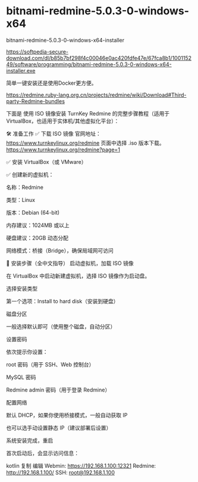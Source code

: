 # bitnami-redmine-5.0.3-0-windows-x64
bitnami-redmine-5.0.3-0-windows-x64-installer

https://softpedia-secure-download.com/dl/b85b7bf298f4c00046e0ac420fdfe47e/67fca8b1/100115249/software/programming/bitnami-redmine-5.0.3-0-windows-x64-installer.exe

简单一键安装还是使用Docker更方便。

https://redmine.ruby-lang.org.cn/projects/redmine/wiki/Download#Third-party-Redmine-bundles

下面是 使用 ISO 镜像安装 TurnKey Redmine 的完整步骤教程（适用于 VirtualBox，也适用于实体机/其他虚拟化平台）：

🛠 准备工作
✅ 下载 ISO 镜像
官网地址：
https://www.turnkeylinux.org/redmine
页面中选择 .iso 版本下载。
https://www.turnkeylinux.org/redmine?page=1

✅ 安装 VirtualBox（或 VMware）

✅ 创建新的虚拟机：

名称：Redmine

类型：Linux

版本：Debian (64-bit)

内存建议：1024MB 或以上

硬盘建议：20GB 动态分配

网络模式：桥接（Bridge），确保局域网可访问

🚀 安装步骤（全中文指导）
启动虚拟机，加载 ISO 镜像

在 VirtualBox 中启动新建虚拟机，选择 ISO 镜像作为启动盘。

选择安装类型

第一个选项：Install to hard disk（安装到硬盘）

磁盘分区

一般选择默认即可（使用整个磁盘，自动分区）

设置密码

依次提示你设置：

root 密码（用于 SSH、Web 控制台）

MySQL 密码

Redmine admin 密码（用于登录 Redmine）

配置网络

默认 DHCP，如果你使用桥接模式，一般自动获取 IP

也可以选手动设置静态 IP（建议部署后设置）

系统安装完成，重启

首次启动后，会显示访问信息：

kotlin
复制
编辑
Webmin: https://192.168.1.100:12321
Redmine: http://192.168.1.100/
SSH:    root@192.168.1.100

